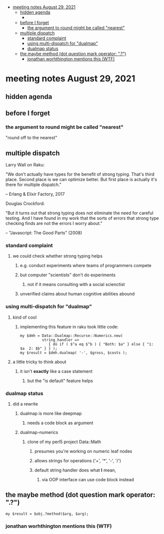 - [meeting notes August 29, 2021](#org2140c0f)
  - [hidden agenda](#org9f17db6)
    - [](#org9eb839e)
  - [before I forget](#org215779f)
    - [the argument to round might be called "nearest"](#org52bd5d0)
  - [multiple dispatch](#org98b2b18)
    - [standard complaint](#org243ffc1)
    - [using multi-dispatch for "dualmap"](#org9c10d82)
    - [dualmap status](#org3b6ff12)
  - [the maybe method (dot question mark operator: ".?")](#org38975c9)
    - [jonathan worhthington mentions this (WTF)](#org136c56d)


<a id="org2140c0f"></a>

# meeting notes August 29, 2021


<a id="org9f17db6"></a>

## hidden agenda


<a id="org9eb839e"></a>

### 


<a id="org215779f"></a>

## before I forget


<a id="org52bd5d0"></a>

### the argument to round might be called "nearest"

"round off to the nearest"


<a id="org98b2b18"></a>

## multiple dispatch

Larry Wall on Raku:

"We don't actually have types for the benefit of strong typing. That's third place. Second place is we can optimize better. But first place is actually it's there for multiple dispatch."

&#x2013; Erlang & Elixir Factory, 2017

Douglas Crockford:

"But it turns out that strong typing does not eliminate the need for careful testing. And I have found in my work that the sorts of errors that strong type checking finds are not the errors I worry about."

&#x2013; "Javascript: The Good Parts" (2008)


<a id="org243ffc1"></a>

### standard complaint

1.  we could check whether strong typing helps

    1.  e.g. conduct experiments where teams of programmers compete
    
    2.  but computer "scientists" don't do experiments
    
        1.  not if it means consulting with a social scienctist
    
    3.  unverified claims about human cognitive abilities abound


<a id="org9c10d82"></a>

### using multi-dispatch for "dualmap"

1.  kind of cool

    1.  implementing this feature in raku took little code:
    
        ```perl6
        my $dmh = Data::Dualmap::Recurse::Numerics.new( 
                  string_handler => 
                     { do if ( $^a eq $^b ) { "Both: $a" } else { "1: $a  2: $b" } } );
        my $result = $dmh.dualmap( '-', $gross, $costs );
        ```

2.  a little tricky to think about

    1.  it isn't **exactly** like a case statement
    
        1.  but the "is default" feature helps


<a id="org3b6ff12"></a>

### dualmap status

1.  did a rewrite

    1.  dualmap is more like deepmap
    
        1.  needs a code block as argument
    
    2.  dualmap-numerics
    
        1.  clone of my perl5 project Data::Math
        
            1.  presumes you're working on numeric leaf nodes
            
            2.  allows strings for operations ('+', '\*', '-', '/')
            
            3.  default string handler does what **I** mean,
            
                1.  via OOP interface can use code block instead


<a id="org38975c9"></a>

## the maybe method (dot question mark operator: ".?")

```perl6
my $result = $obj.?method($arg, $arg);
```


<a id="org136c56d"></a>

### jonathan worhthington mentions this (WTF)

